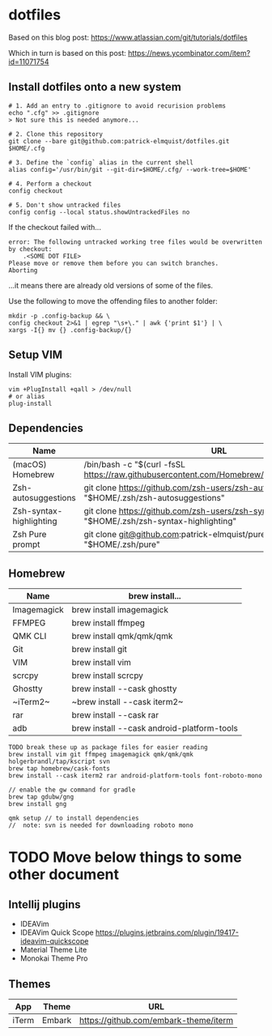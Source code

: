 # dotfiles

Based on this blog post: https://www.atlassian.com/git/tutorials/dotfiles

Which in turn is based on this post: https://news.ycombinator.com/item?id=11071754

## Install dotfiles onto a new system
```shell
# 1. Add an entry to .gitignore to avoid recurision problems
echo ".cfg" >> .gitignore
> Not sure this is needed anymore...

# 2. Clone this repository
git clone --bare git@github.com:patrick-elmquist/dotfiles.git $HOME/.cfg

# 3. Define the `config` alias in the current shell
alias config='/usr/bin/git --git-dir=$HOME/.cfg/ --work-tree=$HOME'

# 4. Perform a checkout
config checkout

# 5. Don't show untracked files
config config --local status.showUntrackedFiles no
```

If the checkout failed with...
```shell
error: The following untracked working tree files would be overwritten by checkout:
    .<SOME DOT FILE>
Please move or remove them before you can switch branches.
Aborting
```

...it means there are already old versions of some of the files.

Use the following to move the offending files to another folder:
```shell
mkdir -p .config-backup && \
config checkout 2>&1 | egrep "\s+\." | awk {'print $1'} | \
xargs -I{} mv {} .config-backup/{}
```

## Setup VIM
Install VIM plugins:
```shell
vim +PlugInstall +qall > /dev/null
# or alias
plug-install
```

## Dependencies
| Name                    | URL                                                                                                     |
|-------------------------|---------------------------------------------------------------------------------------------------------|
| (macOS) Homebrew        | /bin/bash -c "$(curl -fsSL https://raw.githubusercontent.com/Homebrew/install/HEAD/install.sh)"         |
| Zsh-autosuggestions     | git clone https://github.com/zsh-users/zsh-autosuggestions "$HOME/.zsh/zsh-autosuggestions"             |
| Zsh-syntax-highlighting | git clone https://github.com/zsh-users/zsh-syntax-highlighting.git "$HOME/.zsh/zsh-syntax-highlighting" |
| Zsh Pure prompt         | git clone git@github.com:patrick-elmquist/pure.git "$HOME/.zsh/pure"                                    |

## Homebrew
| Name                    | brew install...                                                                                         |
|-------------------------|---------------------------------------------------------------------------------------------------------|
| Imagemagick             | brew install imagemagick                                                                                |
| FFMPEG                  | brew install ffmpeg                                                                                     |
| QMK CLI                 | brew install qmk/qmk/qmk                                                                                |
| Git                     | brew install git                                                                                        |
| VIM                     | brew install vim                                                                                        |
| scrcpy                  | brew install scrcpy                                                                                     |
| Ghostty                 | brew install --cask ghostty                                                                             |
| ~iTerm2~                | ~brew install --cask iterm2~                                                                            |
| rar                     | brew install --cask rar                                                                                 |
| adb                     | brew install --cask android-platform-tools                                                              |
```
TODO break these up as package files for easier reading
brew install vim git ffmpeg imagemagick qmk/qmk/qmk holgerbrandl/tap/kscript svn
brew tap homebrew/cask-fonts
brew install --cask iterm2 rar android-platform-tools font-roboto-mono

// enable the gw command for gradle
brew tap gdubw/gng
brew install gng

qmk setup // to install dependencies
//  note: svn is needed for downloading roboto mono
```
# TODO Move below things to some other document

## Intellij plugins
- IDEAVim
- IDEAVim Quick Scope
  https://plugins.jetbrains.com/plugin/19417-ideavim-quickscope
- Material Theme Lite
- Monokai Theme Pro

## Themes
| App     | Theme         | URL                                                                                                     |
|---------|---------------|---------------------------------------------------------------------------------------------------------|
| iTerm   | Embark        | https://github.com/embark-theme/iterm                                                                   |

